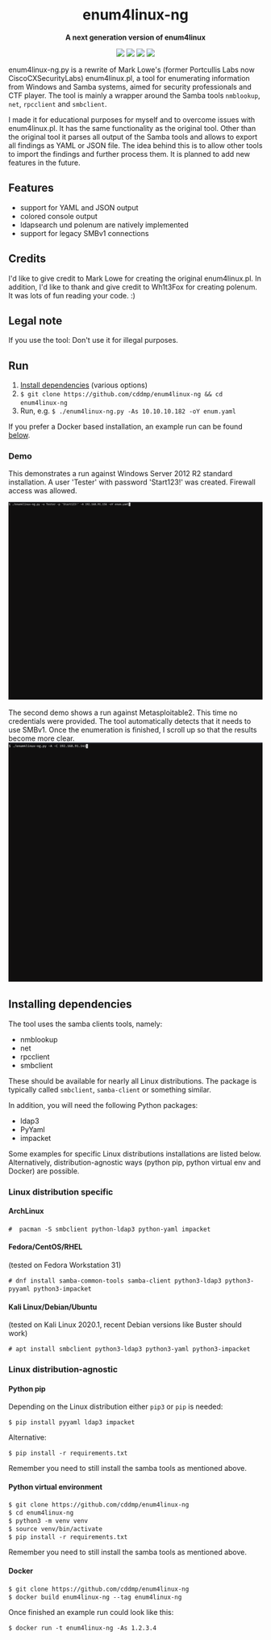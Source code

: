 <h1 align="center">enum4linux-ng</h1>
<p align="center">
<strong>A next generation version of enum4linux</strong>
</p>
<p align="center">
<img src="https://img.shields.io/badge/python-3.6-blue.svg"/>
<img src="https://img.shields.io/badge/python-3.7-blue.svg"/>
<img src="https://img.shields.io/badge/python-3.8-blue.svg"/>
<img src="https://img.shields.io/badge/License-GPLv3-green.svg"/>
</p>

enum4linux-ng.py is a rewrite of Mark Lowe's (former Portcullis Labs now CiscoCXSecurityLabs) enum4linux.pl, a tool for enumerating information from Windows and Samba systems, aimed for security professionals and CTF player. The tool is mainly a wrapper around the Samba tools `nmblookup`, `net`, `rpcclient` and `smbclient`.

I made it for educational purposes for myself and to overcome issues with enum4linux.pl. It has the same functionality as the original tool. Other than the original tool it parses all output of the Samba tools and allows to export all findings as YAML or JSON file. The idea behind this is to allow other tools to import the findings and further process them. It is planned to add new features in the future.

## Features
- support for YAML and JSON output
- colored console output
- ldapsearch und polenum are natively implemented
- support for legacy SMBv1 connections

## Credits
I'd like to give credit to Mark Lowe for creating the original enum4linux.pl. In addition, I'd like to thank and give credit to Wh1t3Fox for creating polenum.
It was lots of fun reading your code. :)

## Legal note
If you use the tool: Don't use it for illegal purposes.

## Run
1. [Install dependencies](#Installing-dependencies) (various options)
2. ```$ git clone https://github.com/cddmp/enum4linux-ng && cd enum4linux-ng```
3. Run, e.g. ```$ ./enum4linux-ng.py -As 10.10.10.182 -oY enum.yaml```

If you prefer a Docker based installation, an example run can be found [below](#Docker).

### Demo
This demonstrates a run against Windows Server 2012 R2 standard installation. A user 'Tester' with password 'Start123!' was created. Firewall access was allowed.

![Demo](https://github.com/cddmp/misc/blob/master/screencasts/enum4linux-ng/demo.gif)

The second demo shows a run against Metasploitable2. This time no credentials were provided. The tool automatically detects that it needs to use SMBv1. Once the enumeration is finished, I scroll up so that the results become more clear.
![Demo](https://github.com/cddmp/misc/blob/master/screencasts/enum4linux-ng/demo2.gif)

## Installing dependencies
The tool uses the samba clients tools, namely:
- nmblookup
- net
- rpcclient
- smbclient

These should be available for nearly all Linux distributions. The package is typically called `smbclient`, `samba-client` or something similar.

In addition, you will need the following Python packages:
- ldap3
- PyYaml
- impacket

Some examples for specific Linux distributions installations are listed below. Alternatively, distribution-agnostic ways (python pip, python virtual env and Docker) are possible.

### Linux distribution specific
#### ArchLinux

```console
#  pacman -S smbclient python-ldap3 python-yaml impacket
```
#### Fedora/CentOS/RHEL
(tested on Fedora Workstation 31)

```console
# dnf install samba-common-tools samba-client python3-ldap3 python3-pyyaml python3-impacket
```

#### Kali Linux/Debian/Ubuntu 
(tested on Kali Linux 2020.1, recent Debian versions like Buster should work)

```console
# apt install smbclient python3-ldap3 python3-yaml python3-impacket
```

### Linux distribution-agnostic
#### Python pip
Depending on the Linux distribution either `pip3` or `pip` is needed:

```console
$ pip install pyyaml ldap3 impacket
```

Alternative:

```console
$ pip install -r requirements.txt
```

Remember you need to still install the samba tools as mentioned above.

#### Python virtual environment
```console
$ git clone https://github.com/cddmp/enum4linux-ng
$ cd enum4linux-ng
$ python3 -m venv venv
$ source venv/bin/activate
$ pip install -r requirements.txt
```

Remember you need to still install the samba tools as mentioned above.
#### Docker
```console
$ git clone https://github.com/cddmp/enum4linux-ng
$ docker build enum4linux-ng --tag enum4linux-ng
```
Once finished an example run could look like this:
```console
$ docker run -t enum4linux-ng -As 1.2.3.4 
```
